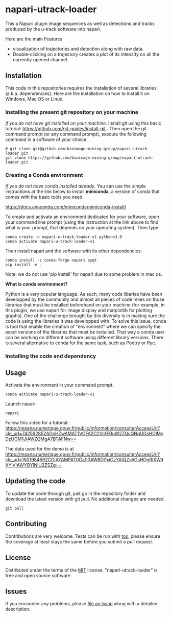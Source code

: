 # napari-utrack-loader

This a Napari plugin image sequences as well as detections and tracks produced by the u-track software into napari. 

Here are the main Features
-  visualization of trajectories and detection  along with raw data. 
-  Double-clicking on a trajectory creates a plot of its intensity on all the currently opened channel. 

## Installation

This code in this repositories requires the installation of several libraries (a.k.a. dependencies). Here are the installation on how to install it on Windows, Mac OS or Linux. 

### Installing the present git repository on your machine

*If you do not have git installed on your machine*. Install git using this basic tutorial: https://github.com/git-guides/install-git . Then open the git command prompt (or any command prompt), execute the following command in a software of your choice: 

``` shell
# git clone git@github.com:bioimage-mining-group/napari-utrack-loader.git
git clone https://github.com/bioimage-mining-group/napari-utrack-loader.git
```

### Creating a Conda environment

*If you do not have conda installed already*. You can use the simple instructions at the link below to install **miniconda**, a version of conda that comes with the basic tools you need. 

https://docs.anaconda.com/miniconda/miniconda-install/

To create and activate an environment dedicated for your software, open your command line prompt (using the instruction at the link above to find what is your prompt, that depends on your operating system). Then type

```
conda create -n napari-u-track-loader-v1 python=3.9
conda activate napari-u-track-loader-v1
``` 

Then install napari and the software with its other dependencies: 

```
conda install -c conda-forge napari pyqt
pip install -e . 
``` 

Note: we do not use 'pip install' for napari due to some problem in mac os. 

**What is conda environment?**

Python is a very popular language. As such, many code libaries have been developped by the community and almost all pieces of code relies on those libraries that must be installed beforehand on your machine (for example, in this plugin, we use napari for image display and matplotlib for plotting graphs). One of the challenge brought by this diversity is in making sure the code is using the libraries it was developped with. To solve this issue, conda is tool that enable the creation of "environnent" where we can specify the exact versions of the libraries that must be installed. That way a conda user can be working on different software using different library versions. There is several alternative to conda for the same task, such as Poetry or Rye. 

### Installing the code and dependency

## Usage

Activate the environment in your command prompt. 

```
conda activate napari-u-track-loader-v1
``` 

Launch napari: 
```
napari 
``` 

Follow this video for a tutorial: 
https://resana.numerique.gouv.fr/public/information/consulterAccessUrl?cle_url=742562852AGoHZwAMAT1VOFA2C2VcfFBuW2ZQcQNqUDsHOlMyDzUGM1JiAWZQMgA7BTAFNw==

The data used for the demo is at 
https://resana.numerique.gouv.fr/public/information/consulterAccessUrl?cle_url=1501984592CGIAYAMPAT0Ga1I0AW8DI1xiCzYAIQZvAGsHOgRlXWdXYlVlAWYBYlNlU2ZSZg==

## Updating the code 

To update the code through git, just go in the repository folder and download the latest version with git pull. No additional changes are needed. 

```
git pull
``` 

## Contributing

Contributions are very welcome. Tests can be run with [tox], please ensure
the coverage at least stays the same before you submit a pull request.

## License

Distributed under the terms of the [MIT] license,
"napari-utrack-loader" is free and open source software

## Issues

If you encounter any problems, please [file an issue] along with a detailed description.

[napari]: https://github.com/napari/napari
[Cookiecutter]: https://github.com/audreyr/cookiecutter
[@napari]: https://github.com/napari
[MIT]: http://opensource.org/licenses/MIT
[BSD-3]: http://opensource.org/licenses/BSD-3-Clause
[GNU GPL v3.0]: http://www.gnu.org/licenses/gpl-3.0.txt
[GNU LGPL v3.0]: http://www.gnu.org/licenses/lgpl-3.0.txt
[Apache Software License 2.0]: http://www.apache.org/licenses/LICENSE-2.0
[Mozilla Public License 2.0]: https://www.mozilla.org/media/MPL/2.0/index.txt
[cookiecutter-napari-plugin]: https://github.com/napari/cookiecutter-napari-plugin

[file an issue]: https://github.com/jules-vanaret/napari-utrack-loader/issues

[napari]: https://github.com/napari/napari
[tox]: https://tox.readthedocs.io/en/latest/
[pip]: https://pypi.org/project/pip/
[PyPI]: https://pypi.org/
